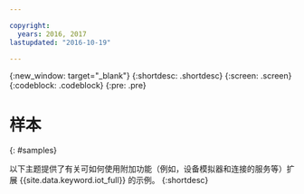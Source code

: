 ```yaml
---

copyright:
  years: 2016, 2017
lastupdated: "2016-10-19"

---
```


{:new_window: target="_blank"}
{:shortdesc: .shortdesc}
{:screen: .screen}
{:codeblock: .codeblock}
{:pre: .pre}

# 样本
{: #samples}

以下主题提供了有关可如何使用附加功能（例如，设备模拟器和连接的服务等）扩展 {{site.data.keyword.iot_full}} 的示例。
{:shortdesc}
